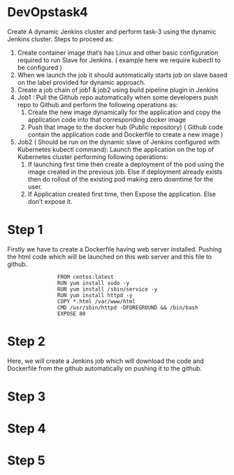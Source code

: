 # DevOpstask4

Create A dynamic Jenkins cluster and perform task-3 using the dynamic Jenkins cluster.
Steps to proceed as:

1.  Create container image that’s has Linux  and other basic configuration required to run Slave for Jenkins. ( example here we require kubectl to be configured )
2. When we launch the job it should automatically starts job on slave based on the label provided for dynamic approach.
3. Create a job chain of job1 & job2 using build pipeline plugin in Jenkins 
4.  Job1 : Pull  the Github repo automatically when some developers push repo to Github and perform the following operations as:
    1.  Create the new image dynamically for the application and copy the application code into that corresponding docker image
    2.  Push that image to the docker hub (Public repository) 
 ( Github code contain the application code and Dockerfile to create a new image )
5. Job2 ( Should be run on the dynamic slave of Jenkins configured with Kubernetes kubectl command): Launch the application on the top of Kubernetes cluster performing following operations:
    1.  If launching first time then create a deployment of the pod using the image created in the previous job. Else if deployment already exists then do rollout of the existing pod making zero downtime  for the user.
    2. If Application created first time, then Expose the application. Else don’t expose it.
    
    
 # Step 1
  Firstly we have to create a Dockerfile having web server installed.
  Pushing the html code which will be launched on this web server 
  and this file to github.  
              
                    
                    FROM centos:latest
                    RUN yum install sudo -y
                    RUN yum install /sbin/service -y
                    RUN yum install httpd -y
                    COPY *.html /var/www/html
                    CMD /usr/sbin/httpd -DFOREGROUND && /bin/bash
                    EXPOSE 80
    
    
 # Step 2
 
 Here, we will create a Jenkins job which will download 
 the code and Dockerfile from the github automatically
 on pushing it to the github.
    



# Step 3




# Step 4






# Step 5

